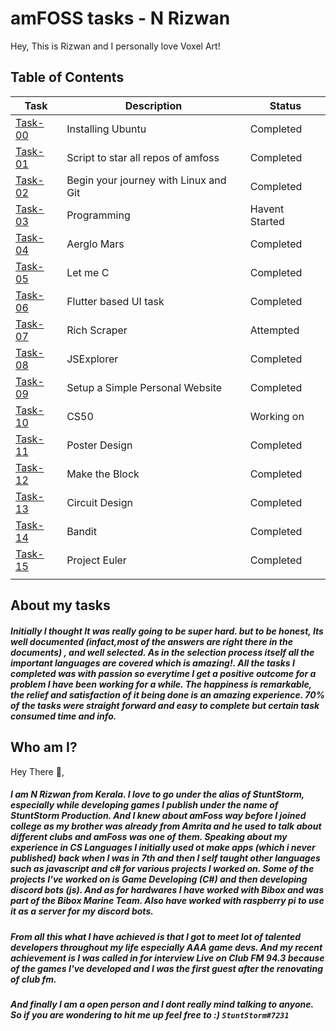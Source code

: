 # amFOSS tasks - N Rizwan
Hey, This is Rizwan and I personally love Voxel Art! 

## Table of Contents


| Task | Description | Status |
| --- | --- | --- |
| <a href="https://github.com/StuntStorm/amfoss-tasks/tree/main/Task-00">Task-00</a> | Installing Ubuntu | Completed |
| <a href="https://github.com/StuntStorm/amfoss-tasks/tree/main/Task-01">Task-01</a> | Script to star all repos of amfoss | Completed |
| <a href="https://github.com/StuntStorm/amfoss-tasks/tree/main/Task-02">Task-02</a> | Begin your journey with Linux and Git  | Completed |
| <a href="https://github.com/StuntStorm/amfoss-tasks/tree/main/Task-03">Task-03</a> |  Programming |  Havent Started |
| <a href="https://github.com/StuntStorm/amfoss-tasks/tree/main/Task-04" > Task-04 </a>  | Aerglo Mars | Completed |
| <a href="https://github.com/StuntStorm/amfoss-tasks/tree/main/Task-05">Task-05</a> | Let me C | Completed |
| <a href="https://github.com/StuntStorm/amfoss-tasks/tree/main/Task-06">Task-06</a> | Flutter based UI task  | Completed |
| <a href="https://github.com/StuntStorm/amfoss-tasks/tree/main/Task-07">Task-07</a> | Rich Scraper | Attempted |
| <a href="https://github.com/StuntStorm/amfoss-tasks/tree/main/Task-08">Task-08</a> | JSExplorer | Completed |
| <a href="https://github.com/StuntStorm/amfoss-tasks/tree/main/Task-09">Task-09</a> | Setup a Simple Personal Website | Completed |
| <a href="https://github.com/StuntStorm/amfoss-tasks/tree/main/Task-10">Task-10 </a>  | CS50 | Working on |
| <a href="https://github.com/StuntStorm/amfoss-tasks/tree/main/Task-11">Task-11 </a> | Poster Design | Completed |
| <a href="https://github.com/StuntStorm/amfoss-tasks/tree/main/Task-12">Task-12 </a>  | Make the Block | Completed |
| <a href="https://github.com/StuntStorm/amfoss-tasks/tree/main/Task-13">Task-13 </a>| Circuit Design | Completed |
| <a href="https://github.com/StuntStorm/amfoss-tasks/tree/main/Task-14">Task-14</a> | Bandit | Completed |
| <a href="https://github.com/StuntStorm/amfoss-tasks/tree/main/Task-15">Task-15</a> | Project Euler | Completed |
|  |  |  |

## About my tasks

##### Initially I thought It was really going to be super hard. but to be honest, Its well documented (infact,most of the answers are right there in the documents) , and well selected. As in the selection process itself all the important languages are covered which is amazing!. All the tasks I completed was with passion so everytime I get a positive outcome for a problem I have been working for a while. The happiness is remarkable, the relief and satisfaction of it being done is an amazing experience. 70% of the tasks were straight forward and easy to complete but certain task consumed time and info. 

## Who am I?

Hey There 👋,

##### I am N Rizwan from Kerala. I love to go under the alias of StuntStorm, especially while developing games I publish under the name of StuntStorm Production. And I knew about amFoss way before I joined college as my brother was already from Amrita and he used to talk about different clubs and amFoss was one of them. Speaking about my experience in CS Languages I initially used ot make apps (which i never published) back when I was in 7th and then I self taught other languages such as javascript and c# for various projects I worked on. Some of the projects I've worked on is Game Developing (C#) and then developing discord bots (js). And as for hardwares I have worked with Bibox and was part of the Bibox Marine Team. Also have worked with raspberry pi to use it as a server for my discord bots.

##### From all this what I have achieved is that I got to meet lot of talented developers throughout my life especially AAA game devs. And my recent achievement is I was called in for interview Live on Club FM 94.3 because of the games I've developed and I was the first guest after the renovating of club fm.

##### And finally I am a open person and I dont really mind talking to anyone. So if you are wondering to hit me up feel free to :) ```StuntStorm#7231```

